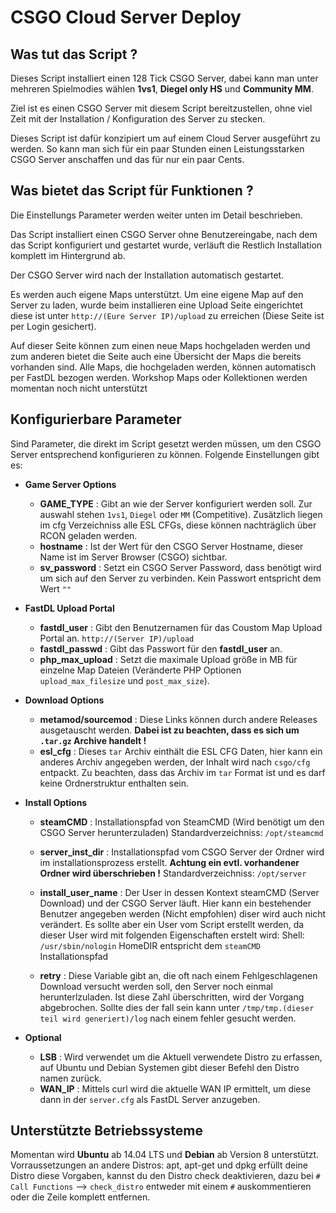 # CSGO Cloud Server Deploy

## Was tut das Script ?

Dieses Script installiert einen 128 Tick CSGO Server, dabei kann man unter mehreren Spielmodies wählen **1vs1**, **Diegel only HS** und **Community MM**.<p>Ziel ist es einen CSGO Server mit diesem Script bereitzustellen, ohne viel Zeit mit der Installation / Konfiguration des Server zu stecken.<p>Dieses Script ist dafür konzipiert um auf einem Cloud Server ausgeführt zu werden. So kann man sich für ein paar Stunden einen Leistungsstarken CSGO Server anschaffen und das für nur ein paar Cents.

## Was bietet das Script für Funktionen ?
Die Einstellungs Parameter werden weiter unten im Detail beschrieben.<p>
Das Script installiert einen CSGO Server ohne Benutzereingabe, nach dem das Script konfiguriert und gestartet wurde, verläuft die Restlich Installation komplett im Hintergrund ab.<p>Der CSGO Server wird nach der Installation automatisch gestartet.<p>Es werden auch eigene Maps unterstützt. Um eine eigene Map auf den Server zu laden, wurde beim installieren eine Upload Seite eingerichtet diese ist unter ```http://(Eure Server IP)/upload``` zu erreichen (Diese Seite ist per Login gesichert).<p>Auf dieser Seite können zum einen neue Maps hochgeladen werden und zum anderen bietet die Seite auch eine Übersicht der Maps die bereits vorhanden sind. Alle Maps, die hochgeladen werden, können automatisch per FastDL bezogen werden. Workshop Maps oder Kollektionen werden momentan noch nicht unterstützt

## Konfigurierbare Parameter

Sind Parameter, die direkt im Script gesetzt werden müssen, um den CSGO Server entsprechend konfigurieren zu können.
Folgende Einstellungen gibt es:
+ **Game Server Options**
    + **GAME_TYPE** : Gibt an wie der Server konfiguriert werden soll. Zur auswahl stehen ```1vs1```, ```Diegel``` oder ```MM``` (Competitive). Zusätzlich liegen im cfg Verzeichniss alle ESL CFGs, diese können nachträglich über RCON geladen werden.
    + **hostname** : Ist der Wert für den CSGO Server Hostname, dieser Name ist im Server Browser (CSGO) sichtbar.
    + **sv_password** : Setzt ein CSGO Server Password, dass benötigt wird um sich auf den Server zu verbinden. Kein Passwort entspricht dem Wert ```""```

+ **FastDL Upload Portal**
    + **fastdl_user** : Gibt den Benutzernamen für das Coustom Map Upload Portal an. ```http://(Server IP)/upload```
    + **fastdl_passwd** : Gibt das Passwort für den **fastdl_user** an.
    + **php_max_upload** : Setzt die maximale Upload größe in MB für einzelne Map Dateien (Veränderte PHP Optionen ```upload_max_filesize``` und ```post_max_size```).
+ **Download Options**
    + **metamod/sourcemod** : Diese Links können durch andere Releases ausgetauscht werden. __Dabei ist zu beachten, dass es sich um ```.tar.gz``` Archive handelt !__
    + **esl_cfg** : Dieses ```tar``` Archiv einthält die ESL CFG Daten, hier kann ein anderes Archiv angegeben werden, der Inhalt wird nach ```csgo/cfg``` entpackt. Zu beachten, dass das Archiv im ```tar``` Format ist und es darf keine Ordnerstruktur enthalten sein.
+ **Install Options**
    + **steamCMD** : Installationspfad von SteamCMD (Wird benötigt um den CSGO Server herunterzuladen) Standardverzeichniss: ```/opt/steamcmd```

    + **server_inst_dir** : Installationspfad vom CSGO Server der Ordner wird im installationsprozess erstellt. __Achtung ein evtl. vorhandener Ordner wird überschrieben !__ Standardverzeichniss: ```/opt/server```

    + **install_user_name** : Der User in dessen Kontext steamCMD (Server Download) und der CSGO Server läuft. Hier kann ein bestehender Benutzer angegeben werden (Nicht empfohlen) diser wird auch nicht verändert. Es sollte aber ein User vom Script erstellt werden, da dieser User wird mit folgenden Eigenschaften erstelt wird: Shell: ```/usr/sbin/nologin``` HomeDIR entspricht dem ```steamCMD``` Installationspfad

    + **retry** : Diese Variable gibt an, die oft nach einem Fehlgeschlagenen Download versucht werden soll, den Server noch einmal herunterlzuladen. Ist diese Zahl überschritten, wird der Vorgang abgebrochen. Sollte dies der fall sein kann unter ```/tmp/tmp.(dieser teil wird generiert)/log``` nach einem fehler gesucht werden.

+ **Optional**
    + **LSB** : Wird verwendet um die Aktuell verwendete Distro zu erfassen, auf Ubuntu und Debian Systemen gibt dieser Befehl den Distro namen zurück.
    + **WAN_IP** : Mittels curl wird die aktuelle WAN IP ermittelt, um diese dann in der ```server.cfg``` als FastDL Server anzugeben.

## Unterstützte Betriebssysteme

Momentan wird **Ubuntu** ab 14.04 LTS und **Debian** ab Version 8 unterstützt.
Vorraussetzungen an andere Distros: apt, apt-get und dpkg erfüllt deine Distro diese Vorgaben, kannst du den Distro check deaktivieren, dazu bei ```# Call Functions``` --> ```check_distro``` entweder mit einem ```#``` auskommentieren oder die Zeile komplett entfernen. 
